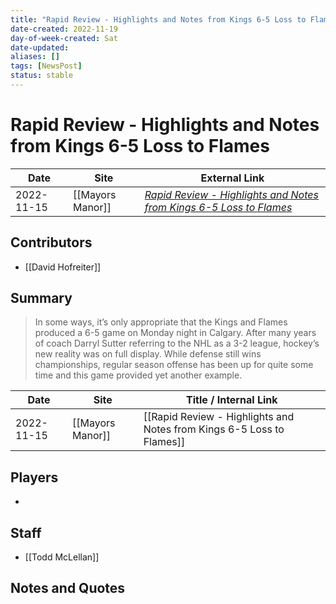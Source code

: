 ```yaml
---
title: "Rapid Review - Highlights and Notes from Kings 6-5 Loss to Flames"
date-created: 2022-11-19
day-of-week-created: Sat
date-updated: 
aliases: []
tags: [NewsPost]
status: stable
---
```


# Rapid Review - Highlights and Notes from Kings 6-5 Loss to Flames

| Date       | Site             | External Link                                                                                                                                                           |
| ---------- | ---------------- | ----------------------------------------------------------------------------------------------------------------------------------------------------------------------- |
| 2022-11-15 | [[Mayors Manor]] | [*Rapid Review - Highlights and Notes from Kings 6-5 Loss to Flames*](https://mayorsmanor.com/2022/11/rapid-review-highlights-and-notes-from-kings-6-5-loss-to-flames/) |

## Contributors
- [[David Hofreiter]]

## Summary
> In some ways, it’s only appropriate that the Kings and Flames produced a 6-5 game on Monday night in Calgary. After many years of coach Darryl Sutter referring to the NHL as a 3-2 league, hockey’s new reality was on full display. While defense still wins championships, regular season offense has been up for quite some time and this game provided yet another example.

| Date       | Site             | Title / Internal Link                                                 |
| ---------- | ---------------- | --------------------------------------------------------------------- |
| 2022-11-15 | [[Mayors Manor]] | [[Rapid Review - Highlights and Notes from Kings 6-5 Loss to Flames]] |

## Players
- 

## Staff
- [[Todd McLellan]]

## Notes and Quotes
> 

